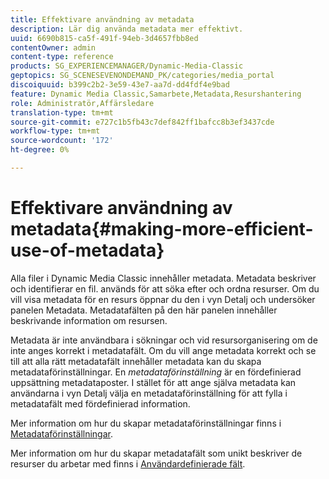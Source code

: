 ```yaml
---
title: Effektivare användning av metadata
description: Lär dig använda metadata mer effektivt.
uuid: 6690b815-ca5f-491f-94eb-3d4657fbb8ed
contentOwner: admin
content-type: reference
products: SG_EXPERIENCEMANAGER/Dynamic-Media-Classic
geptopics: SG_SCENESEVENONDEMAND_PK/categories/media_portal
discoiquuid: b399c2b2-3e59-43e7-aa7d-dd4fdf4e9bad
feature: Dynamic Media Classic,Samarbete,Metadata,Resurshantering
role: Administratör,Affärsledare
translation-type: tm+mt
source-git-commit: e727c1b5fb43c7def842ff1bafcc8b3ef3437cde
workflow-type: tm+mt
source-wordcount: '172'
ht-degree: 0%

---
```



# Effektivare användning av metadata{#making-more-efficient-use-of-metadata}

Alla filer i Dynamic Media Classic innehåller metadata. Metadata beskriver och identifierar en fil. används för att söka efter och ordna resurser. Om du vill visa metadata för en resurs öppnar du den i vyn Detalj och undersöker panelen Metadata. Metadatafälten på den här panelen innehåller beskrivande information om resursen.

Metadata är inte användbara i sökningar och vid resursorganisering om de inte anges korrekt i metadatafält. Om du vill ange metadata korrekt och se till att alla rätt metadatafält innehåller metadata kan du skapa metadataförinställningar. En *metadataförinställning* är en fördefinierad uppsättning metadataposter. I stället för att ange själva metadata kan användarna i vyn Detalj välja en metadataförinställning för att fylla i metadatafält med fördefinierad information.

Mer information om hur du skapar metadataförinställningar finns i [Metadataförinställningar](application-setup.md#metadata_presets).

Mer information om hur du skapar metadatafält som unikt beskriver de resurser du arbetar med finns i [Användardefinierade fält](application-setup.md#user_defined_fields).
